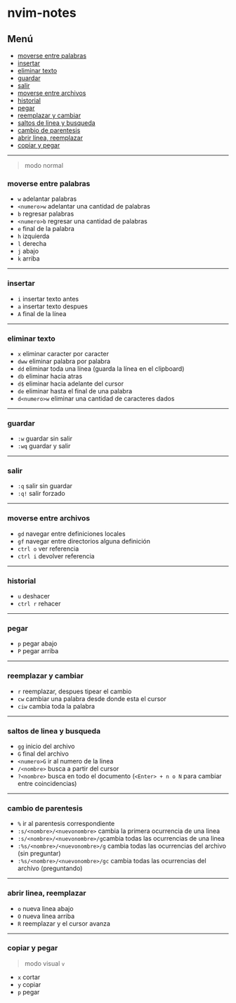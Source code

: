# nvim-notes

## Menú

- [moverse entre palabras](#moverse-entre-palabras)
- [insertar](#insertar)
- [eliminar texto](#eliminar-texto)
- [guardar](#guardar)
- [salir](#salir)
- [moverse entre archivos](#moverse-entre-archivos)
- [historial](#historial)
- [pegar](#pegar)
- [reemplazar y cambiar](#reemplazar-y-cambiar)
- [saltos de linea y busqueda](#saltos-de-linea-y-busqueda)
- [cambio de parentesis](#cambio-de-parentesis)
- [abrir linea, reemplazar](#abrir-linea-reemplazar)
- [copiar y pegar](#copiar-y-pegar)

---

> modo normal

### moverse entre palabras

* `w` adelantar palabras
* `<numero>w` adelantar una cantidad de palabras
* `b` regresar palabras
* `<numero>b` regresar una cantidad de palabras
* `e` final de la palabra
* `h` izquierda
* `l` derecha
* `j` abajo
* `k` arriba

---

### insertar

* `i` insertar texto antes
* `a` insertar texto despues
* `A` final de la línea

---

### eliminar texto

* `x` eliminar caracter por caracter
* `dww` eliminar palabra por palabra
* `dd` eliminar toda una línea (guarda la línea en el clipboard)
* `db` eliminar hacia atras
* `d$` eliminar hacia adelante del cursor
* `de` eliminar hasta el final de una palabra
* `d<numero>w` eliminar una cantidad de caracteres dados

---

### guardar

* `:w` guardar sin salir
* `:wq` guardar y salir

---

### salir

* `:q` salir sin guardar
* `:q!` salir forzado

---

### moverse entre archivos

* `gd` navegar entre definiciones locales
* `gf` navegar entre directorios alguna definición
* `ctrl o` ver referencia
* `ctrl i` devolver referencia

---

### historial

* `u` deshacer
* `ctrl r` rehacer

---

### pegar

* `p` pegar abajo
* `P` pegar arriba

---

### reemplazar y cambiar

* `r` reemplazar, despues tipear el cambio
* `cw` cambiar una palabra desde donde esta el cursor
* `ciw` cambia toda la palabra

---

### saltos de linea y busqueda

* `gg` inicio del archivo
* `G` final del archivo
* `<numero>G` ir al numero de la linea
* `/<nombre>` busca a partir del cursor
* `?<nombre>` busca en todo el documento (`<Enter> + n o N` para cambiar entre coincidencias)

---

### cambio de parentesis

* `%` ir al parentesis correspondiente
* `:s/<nombre>/<nuevonombre>` cambia la primera ocurrencia de una linea
* `:s/<nombre>/<nuevonombre>/g`cambia todas las ocurrencias de una linea
* `:%s/<nombre>/<nuevonombre>/g` cambia todas las ocurrencias del archivo (sin preguntar)
* `:%s/<nombre>/<nuevonombre>/gc` cambia todas las ocurrencias del archivo (preguntando)

---

### abrir linea, reemplazar

* `o` nueva linea abajo
* `O` nueva linea arriba
* `R` reemplazar y el cursor avanza

---

### copiar y pegar

> modo visual `v`

* `x` cortar
* `y` copiar
* `p` pegar
